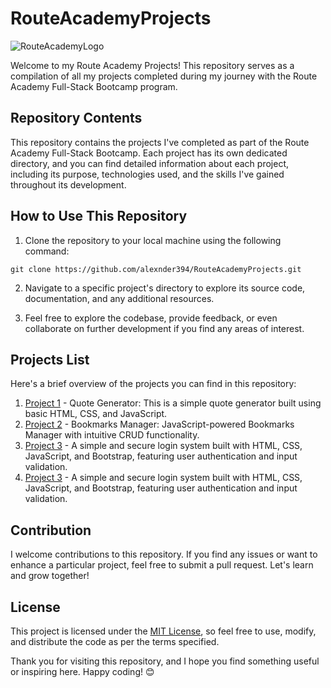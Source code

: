 # RouteAcademyProjects

![RouteAcademyLogo](https://i.postimg.cc/vmqXcXq4/download.png) <!-- If you have a logo, replace "link-to-logo.png" with the relative or absolute path to your logo image -->

Welcome to my Route Academy Projects! This repository serves as a compilation of all my projects completed during my journey with the Route Academy Full-Stack Bootcamp program.

## Repository Contents

This repository contains the projects I've completed as part of the Route Academy Full-Stack Bootcamp. Each project has its own dedicated directory, and you can find detailed information about each project, including its purpose, technologies used, and the skills I've gained throughout its development.

## How to Use This Repository

1. Clone the repository to your local machine using the following command:

```
git clone https://github.com/alexnder394/RouteAcademyProjects.git
```

2. Navigate to a specific project's directory to explore its source code, documentation, and any additional resources.

3. Feel free to explore the codebase, provide feedback, or even collaborate on further development if you find any areas of interest.

## Projects List

Here's a brief overview of the projects you can find in this repository:

1. [Project 1](https://github.com/alexnder394/RouteAcademyPorjects/tree/main/QuoteGenerator/README.md) - Quote Generator: This is a simple quote generator built using basic HTML, CSS, and JavaScript.
2. [Project 2](https://github.com/alexnder394/RouteAcademyPorjects/tree/main/BookmarksDatabaseSystem/README.md) - Bookmarks Manager: JavaScript-powered Bookmarks Manager with intuitive CRUD functionality.
3. [Project 3](https://github.com/alexnder394/RouteAcademyPorjects/blob/main/registrationForm/README.md) - A simple and secure login system built with HTML, CSS, JavaScript, and Bootstrap, featuring user authentication and input validation.
3. [Project 3](https://github.com/alexnder394/RouteAcademyPorjects/blob/main/simpleWeatherApp/README.md) - A simple and secure login system built with HTML, CSS, JavaScript, and Bootstrap, featuring user authentication and input validation.

## Contribution

I welcome contributions to this repository. If you find any issues or want to enhance a particular project, feel free to submit a pull request. Let's learn and grow together!

## License

This project is licensed under the [MIT License](https://opensource.org/license/mit/), so feel free to use, modify, and distribute the code as per the terms specified.

Thank you for visiting this repository, and I hope you find something useful or inspiring here. Happy coding! 😊
